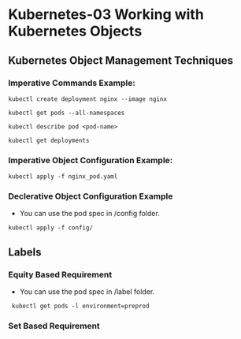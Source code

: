 # Kubernetes-03 Working with Kubernetes Objects
## Kubernetes Object Management Techniques
### Imperative Commands Example:
```
kubectl create deployment nginx --image nginx
```

```
kubectl get pods --all-namespaces
```

```
kubectl describe pod <pod-name>
```

```
kubectl get deployments
```

### Imperative Object Configuration Example:
```
kubectl apply -f nginx_pod.yaml
```

### Declerative Object Configuration Example
- You can use the pod spec in /config folder.
```
kubectl apply -f config/
```

## Labels
### Equity Based Requirement
- You can use the pod spec in /label folder.
```
 kubectl get pods -l environment=preprod
```
### Set Based Requirement

